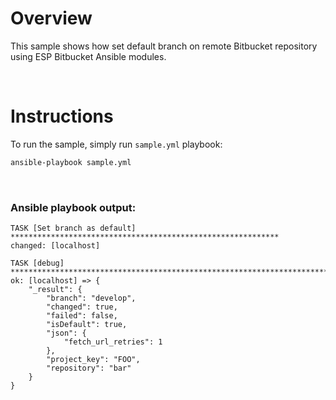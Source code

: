 # Overview

This sample shows how set default branch on remote Bitbucket repository using ESP Bitbucket Ansible modules.

<br>

# Instructions

To run the sample, simply run `sample.yml` playbook:

```bash
ansible-playbook sample.yml
```

<br>

### Ansible playbook output:

```
TASK [Set branch as default] ************************************************************
changed: [localhost]

TASK [debug] ****************************************************************************
ok: [localhost] => {
    "_result": {
        "branch": "develop",
        "changed": true,
        "failed": false,
        "isDefault": true,
        "json": {
            "fetch_url_retries": 1
        },
        "project_key": "FOO",
        "repository": "bar"
    }
}
```